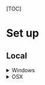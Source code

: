 [TOC]

# Set up

## Local

<details>
<summary>Windows</summary>

### TL;DR

```bash
scoop install go
scoop bucket add extra
scoop install goland go
```

### Install GO SDK

```bash
scoop install go
```

### Setting up GOROOT

This is the location of your GO install, e.g. `~\scoop\apps\go\current`

Set this at `Settings > GO > GOROOT > (+) > Local`

</details>

<details>
<summary>OSX</summary>

### TL;DR

```bash
brew install go
brew install --cask goland
```

### Install GO SDK

```bash
brew install go
```

### Setting up GOROOT

This is the location of your GO install, e.g. `~/opt/homebrew/Cellar/go/1.22.3/libexec`

Set this at `Settings > GO > GOROOT > (+) > Local`

</details>
